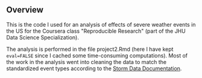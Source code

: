 ## Overview

This is the code I used for an analysis of effects of severe weather events in the US
for the Coursera class "Reproducible Research" (part of the JHU Data Science Specialization).

The analysis is performed in the file project2.Rmd (here I have kept `eval=FALSE` since I cached
some time-consuming computations). Most of the work in the analysis went into cleaning the data to match
the standardized event types according to the [Storm Data Documentation](https://d396qusza40orc.cloudfront.net/repdata%2Fpeer2_doc%2Fpd01016005curr.pdf).